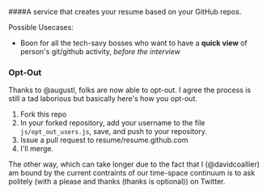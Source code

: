 ####A service that creates your resume based on your GitHub repos.

Possible Usecases:

 * Boon for all the tech-savy bosses who want to have a **quick view** of person's git/github activity, _before the interview_

### Opt-Out

Thanks to @augustl, folks are now able to opt-out. I agree the process is still a tad laborious but basically here's how you opt-out.

1. Fork this repo
2. In your forked repository, add your username to the file `js/opt_out_users.js`, save, and push to your repository.
3. Issue a pull request to resume/resume.github.com
4. I'll merge.

The other way, which can take longer due to the fact that I (@davidcoallier) am bound by the current contraints of our time-space continuum is to ask politely (with a please and thanks (thanks is optional)) on Twitter. 
